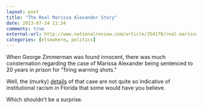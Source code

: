 ```yaml
---
layout: post  
title: "The Real Marissa Alexander Story"  
date: 2013-07-24 11:34  
comments: true  
external-url: http://www.nationalreview.com/article/354178/real-marissa-alexander-story-ian-tuttle  
categories: [elsewhere, politics]  
---
```


When George Zimmerman was found innocent, there was much consternation regarding the case of Marissa Alexander being sentenced to 20 years in prison for "firing warning shots."

Well, the (murky) [details][1] of that case are not quite so indicative of institutional racism in Florida that some would have you believe. 

Which shouldn't be a surprise.

[1]: http://www.nationalreview.com/article/354178/real-marissa-alexander-story-ian-tuttle